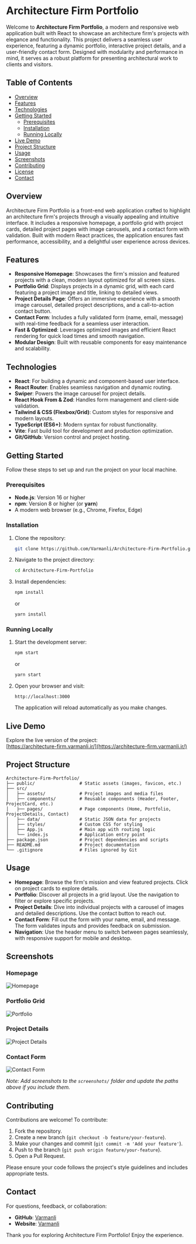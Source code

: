 # Architecture Firm Portfolio

Welcome to **Architecture Firm Portfolio**, a modern and responsive web application built with React to showcase an architecture firm's projects with elegance and functionality. This project delivers a seamless user experience, featuring a dynamic portfolio, interactive project details, and a user-friendly contact form. Designed with modularity and performance in mind, it serves as a robust platform for presenting architectural work to clients and visitors.

## Table of Contents

- [Overview](#overview)
- [Features](#features)
- [Technologies](#technologies)
- [Getting Started](#getting-started)
  - [Prerequisites](#prerequisites)
  - [Installation](#installation)
  - [Running Locally](#running-locally)
- [Live Demo](#live-demo)
- [Project Structure](#project-structure)
- [Usage](#usage)
- [Screenshots](#screenshots)
- [Contributing](#contributing)
- [License](#license)
- [Contact](#contact)

## Overview

Architecture Firm Portfolio is a front-end web application crafted to highlight an architecture firm's projects through a visually appealing and intuitive interface. It includes a responsive homepage, a portfolio grid with project cards, detailed project pages with image carousels, and a contact form with validation. Built with modern React practices, the application ensures fast performance, accessibility, and a delightful user experience across devices.

## Features

- **Responsive Homepage**: Showcases the firm's mission and featured projects with a clean, modern layout optimized for all screen sizes.
- **Portfolio Grid**: Displays projects in a dynamic grid, with each card featuring a project image and title, linking to detailed views.
- **Project Details Page**: Offers an immersive experience with a smooth image carousel, detailed project descriptions, and a call-to-action contact button.
- **Contact Form**: Includes a fully validated form (name, email, message) with real-time feedback for a seamless user interaction.
- **Fast & Optimized**: Leverages optimized images and efficient React rendering for quick load times and smooth navigation.
- **Modular Design**: Built with reusable components for easy maintenance and scalability.

## Technologies

- **React**: For building a dynamic and component-based user interface.
- **React Router**: Enables seamless navigation and dynamic routing.
- **Swiper**: Powers the image carousel for project details.
- **React Hook From & Zod**: Handles form management and client-side validation.
- **Tailwind & CSS (Flexbox/Grid)**: Custom styles for responsive and modern layouts.
- **TypeScript (ES6+)**: Modern syntax for robust functionality.
- **Vite**: Fast build tool for development and production optimization.
- **Git/GitHub**: Version control and project hosting.

## Getting Started

Follow these steps to set up and run the project on your local machine.

### Prerequisites

- **Node.js**: Version 16 or higher
- **npm**: Version 8 or higher (or **yarn**)
- A modern web browser (e.g., Chrome, Firefox, Edge)

### Installation

1. Clone the repository:
   ```bash
   git clone https://github.com/Varmanli/Architecture-Firm-Portfolio.git
   ```
2. Navigate to the project directory:
   ```bash
   cd Architecture-Firm-Portfolio
   ```
3. Install dependencies:
   ```bash
   npm install
   ```
   or
   ```bash
   yarn install
   ```

### Running Locally

1. Start the development server:
   ```bash
   npm start
   ```
   or
   ```bash
   yarn start
   ```
2. Open your browser and visit:
   ```
   http://localhost:3000
   ```
   The application will reload automatically as you make changes.

## Live Demo

Explore the live version of the project:  
[https://architecture-firm.varmanli.ir/](https://architecture-firm.varmanli.ir/)

## Project Structure

```plaintext
Architecture-Firm-Portfolio/
├── public/                 # Static assets (images, favicon, etc.)
├── src/
│   ├── assets/             # Project images and media files
│   ├── components/         # Reusable components (Header, Footer, ProjectCard, etc.)
│   ├── pages/              # Page components (Home, Portfolio, ProjectDetails, Contact)
│   ├── data/               # Static JSON data for projects
│   ├── styles/             # Custom CSS for styling
│   ├── App.js              # Main app with routing logic
│   └── index.js            # Application entry point
├── package.json            # Project dependencies and scripts
├── README.md               # Project documentation
└── .gitignore              # Files ignored by Git
```

## Usage

- **Homepage**: Browse the firm's mission and view featured projects. Click on project cards to explore details.
- **Portfolio**: Discover all projects in a grid layout. Use the navigation to filter or explore specific projects.
- **Project Details**: Dive into individual projects with a carousel of images and detailed descriptions. Use the contact button to reach out.
- **Contact Form**: Fill out the form with your name, email, and message. The form validates inputs and provides feedback on submission.
- **Navigation**: Use the header menu to switch between pages seamlessly, with responsive support for mobile and desktop.

## Screenshots

### Homepage

![Homepage](./public/screenshots/homepage.webp)

### Portfolio Grid

![Portfolio](./public/screenshots/portfolio.webp)

### Project Details

![Project Details](./public/screenshots/project-details.webp)

### Contact Form

![Contact Form](./public/screenshots/contact.webp)

_Note: Add screenshots to the `screenshots/` folder and update the paths above if you include them._

## Contributing

Contributions are welcome! To contribute:

1. Fork the repository.
2. Create a new branch (`git checkout -b feature/your-feature`).
3. Make your changes and commit (`git commit -m 'Add your feature'`).
4. Push to the branch (`git push origin feature/your-feature`).
5. Open a Pull Request.

Please ensure your code follows the project's style guidelines and includes appropriate tests.

## Contact

For questions, feedback, or collaboration:

- **GitHub**: [Varmanli](https://github.com/Varmanli)
- **Website**: [Varmanli](https://varmanli.ir/)

Thank you for exploring Architecture Firm Portfolio! Enjoy the experience.

